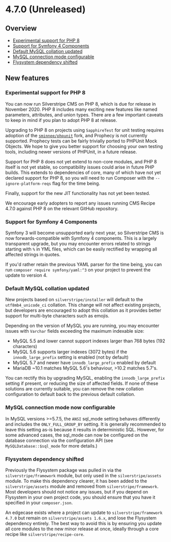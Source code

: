# 4.7.0 (Unreleased)

## Overview

- [Experimental support for PHP 8](#experimental-support-for-php-8)
- [Support for Symfony 4 Components](#support-for-symfony-4-components)
- [Default MySQL collation updated](#default-mysql-collation-updated)
- [MySQL connection mode configurable](#mysql-connection-mode-now-configurable)
- [Flysystem dependency shifted](#flysystem-dependency-shifted)

## New features

### Experimental support for PHP 8

You can now run Silverstripe CMS on PHP 8, which is due for release in November 2020. PHP 8 includes
many exciting new features like named parameters, attributes, and union types. There are a few
important caveats to keep in mind if you plan to adopt PHP 8 at release.

Upgrading to PHP 8 on projects using `SapphireTest` for unit testing requires adoption of the
[`sminnee/phpunit`](https://packagist.org/packages/sminnee/phpunit) fork, and Prophecy is not
currently supported. Prophecy tests can be fairly trivially ported to PHPUnit Mock Objects.  We hope
to give you better support for choosing your own testing tools, including newer versions of PHPUnit,
in a future release.

Support for PHP 8 does not yet extend to non-core modules, and PHP 8 itself is not yet stable, so
compatibility issues could arise in future PHP builds. This extends to dependencies of core, many of
which have not yet declared support for PHP 8, so you will need to run Composer with the
`--ignore-platform-reqs` flag for the time being.

Finally, support for the new JIT functionality has not yet been tested.

We encourage early adopters to report any issues running CMS Recipe 4.7.0 against PHP 8 on the
relevant GitHub repository.

### Support for Symfony 4 Components

Symfony 3 will become unsupported early next year, so Silverstripe CMS is now forwards-compatible
with Symfony 4 components. This is a largely transparent upgrade, but you may encounter errors
related to strings starting with `%` in YML files, which can be easily rectified by wrapping all
affected strings in quotes.

If you'd rather retain the previous YAML parser for the time being, you can run
`composer require symfony/yaml:^3` on your project to prevent the update to version 4.

### Default MySQL collation updated

New projects based on `silverstripe/installer` will default to the `utf8mb4_unicode_ci` collation.
This change will not affect existing projects, but developers are encouraged to adopt this collation
as it provides better support for multi-byte characters such as emojis.

Depending on the version of MySQL you are running, you may encounter issues with `Varchar` fields
exceeding the maximum indexable size:

- MySQL 5.5 and lower cannot support indexes larger than 768 bytes (192 characters)
- MySQL 5.6 supports larger indexes (3072 bytes) if the `innodb_large_prefix` setting is enabled (not by default)
- MySQL 5.7 and newer have `innodb_large_prefix` enabled by default
- MariaDB ~10.1 matches MySQL 5.6's behaviour, >10.2 matches 5.7's.

You can rectify this by upgrading MySQL, enabling the `innodb_large_prefix` setting if present, or
reducing the size of affected fields. If none of these solutions are currently suitable, you can
remove the new collation configuration to default back to the previous default collation.

### MySQL connection mode now configurable

In MySQL versions >=5.7.5, the `ANSI` sql_mode setting behaves differently and includes the `ONLY_FULL_GROUP_BY` setting. It is generally recommended to leave this setting as-is because it results in deterministic SQL. However, for some advanced cases, the sql_mode can now be configured on the database connection via the configuration API (see `MySQLDatabase::$sql_mode` for more details.)

### Flysystem dependency shifted

Previously the Flysystem package was pulled in via the `silverstripe/framework` module, but only
used in the `silverstripe/assets` module. To make this dependency clearer, it has been added to
the `silverstripe/assets` module and removed from `silverstripe/framework`. Most developers should
not notice any issues, but if you depend on Flysystem in your own project code, you should ensure
that you have it specified in your `composer.json`.

An edgecase exists where a project can update to `silverstripe/framework 4.7.0` but remain on
`silverstripe/assets 1.6.x`, and lose the Flysystem dependency entirely. The best way to avoid this
is by ensuring you update all core modules to the new minor release at once, ideally through a core
recipe like `silverstripe/recipe-core`.
